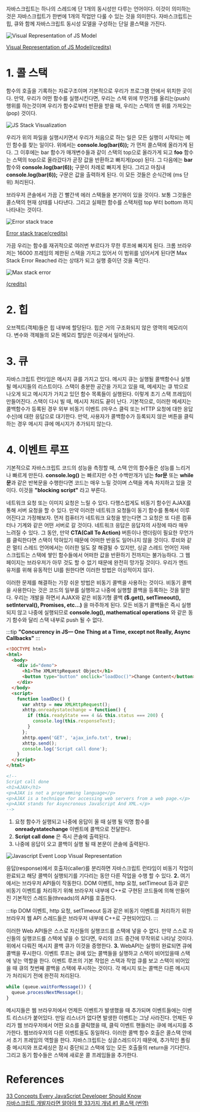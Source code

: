 자바스크립트는 하나의 스레드에 단 1개의 동시성만 다루는 언어이다. 이것이 의미하는 것은 자바스크립트가 한번에 1개의 작업만 다룰 수 있는 것을 의미한다. 자바스크립트는 힙, 큐와 함께 자바스크립트 동시성 모델을 구성하는 단일 콜스택을 가진다.

![Visual Representation of JS Model](../../images/visual-representation-of-js-model.png)

[Visual Representation of JS Model(credits)](https://developer.mozilla.org/en-US/docs/Web/JavaScript/EventLoop)

# 1. 콜 스택

함수의 호출을 기록하는 자료구조이며 기본적으로 우리가 프로그램 안에서 위치한 곳이다. 만약, 우리가 어떤 함수를 실행시킨다면, 우리는 스택 위에 무언가를 올리는(push) 행위를 하는것이며 우리가 함수로부터 반환을 받을 때, 우리는 스택의 맨 위를 가져오는(pop) 것이다.

![JS Stack Visualization](../../images/js-stack-visualization.gif)

우리가 위의 파일을 실행시키면서 우리가 처음으로 하는 일은 모든 실행이 시작되는 메인 함수를 찾는 일이다. 위에서는 **console.log(bar(6));** 가 먼저 콜스택에 올라가게 된다. 그 이후에는 bar 함수가 매개변수들과 같이 스택의 top으로 올라가게 되고 **foo** 함수는 스택의 top으로 올라갔다가 곧장 값을 반환하고 빠지게(pop) 된다. 그 다음에는 **bar** 함수와 **console.log(bar(6));** 구문이 차례로 빠지게 된다. 그리고 마침내 **console.log(bar(6));** 구문은 값을 출력하게 된다. 이 모든 것들은 순식간에 (ms 단위) 처리된다.

브라우저 콘솔에서 가끔 긴 빨간색 에러 스택들을 본기억이 있을 것이다. 보통 그것들은 콜스택의 현재 상태를 나타낸다. 그리고 실패한 함수를 스택처럼 top 부터 bottom 까지 나타내는 것이다.

![Error stack trace](../../images/error-stack-trace.png)

[Error stack trace(credits)](https://www.youtube.com/watch?v=8aGhZQkoFbQ)

가끔 우리는 함수를 재귀적으로 여러번 부르다가 무한 루프에 빠지게 된다. 크롬 브라우저는 16000 프레임의 제한된 스택을 가지고 있어서 이 범위를 넘어서게 된다면 Max Stack Error Reached 라는 상태가 되고 실행 중이던 것을 죽인다.

![Max stack error](../../images/max-stack-error.png)

[(credits)](https://www.youtube.com/watch?v=8aGhZQkoFbQ)

# 2. 힙

오브젝트(객체)들은 힙 내부에 할당된다. 힙은 거의 구조화되지 않은 영역의 메모리이다. 변수와 객체들의 모든 메모리 할당은 이곳에서 일어난다.

# 3. 큐

자바스크립트 런타임은 메시지 큐를 가지고 있다. 메시지 큐는 실행될 콜백함수나 실행될 메시지들의 리스트이다. 스택이 충분한 공간을 가지고 있을 때, 메세지는 큐 밖으로 나오게 되고 메시지가 가지고 있던 함수 목록들이 실행된다. 이렇게 초기 스택 프레임이 만들어진다. 스택이 다시 빌 때, 메시지 처리도 끝이 난다. 기본적으로, 이러한 메세지는 콜백함수가 등록된 경우 외부 비동기 이벤트 (마우스 클릭 또는 HTTP 요청에 대한 응답 수신)에 대한 응답으로 대기한다. 만약, 사용자가 콜백함수가 등록되지 않은 버튼을 클릭하는 경우 메시지 큐에 메시지가 추가되지 않는다.

# 4. 이벤트 루프

기본적으로 자바스크립트 코드의 성능을 측정할 때, 스택 안의 함수들은 성능를 느리거나 빠르게 만든다. **console.log()** 는 빠르지만 수천 수백만개가 넘는 **for문** 또는 **while문**과 같은 반복문을 수행한다면 코드는 매우 느릴 것이며 스택을 계속 차지하고 있을 것이다. 이것을 **"blocking script"** 라고 부른다.

네트워크 요청 또는 이미지 요청은 느릴 수 있다. 다행스럽게도 비동기 함수인 AJAX를 통해 서버 요청을 할 수 있다. 만약 이러한 네트워크 요청들이 동기 함수를 통해서 이루어진다고 가정해보자. 먼저 컴퓨터가 네트워크 요청을 받는다면 그 요청은 또 다른 컴퓨터나 기계와 같은 어떤 서버로 갈 것이다. 네트워크 응답은 응답자의 사정에 따라 매우 느려질 수 있다. 그 동안, 만약 **CTA(Call To Action)** 버튼이나 렌더링이 필요한 무언가를 클릭한다면 스택이 막혀있기 때문에 어떠한 반응도 일어나지 않을 것이다. 루비와 같은 멀티 스레드 언어에서는 이러한 일도 잘 해결될 수 있지만, 싱글 스레드 언어인 자바스크립트는 스택에 쌓인 함수들에서 어떠한 값을 반환하기 전까지는 불가능하다. 그 웹페이지는 브라우저가 아무 것도 할 수 없기 때문에 완전히 망가질 것이다. 우리가 엔드 유저를 위해 유동적인 UI를 원한다면 이러한 방법은 이상적이지 않다.

이러한 문제를 해결하는 가장 쉬운 방법은 비동기 콜백을 사용하는 것이다. 비동기 콜백을 사용한다는 것은 코드의 일부를 실행하고 나중에 실행할 콜백을 등록하는 것을 말한다. 우리는 개발을 하면서 AJAX와 같은 비동기형 콜백 **(\$.get(), setTimeout(), setInterval(), Promises, etc...)** 을 마주하게 된다. 모든 비동기 콜백들은 즉시 실행되지 않고 나중에 실행되므로 **console.log(), mathematical operations** 와 같은 동기 함수와 달리 스택 내부로 push 될 수 없다.

:::tip
**"Concurrency in JS— One Thing at a Time, except not Really, Async Callbacks"**
:::

```html
<!DOCTYPE html>
<html>
  <body>
    <div id="demo">
      <h1>The XMLHttpRequest Object</h1>
      <button type="button" onclick="loadDoc()">Change Content</button>
    </div>
  </body>
  <script>
    function loadDoc() {
      var xhttp = new XMLHttpRequest();
      xhttp.onreadystatechange = function() {
        if (this.readyState === 4 && this.status === 200) {
          console.log(this.responseText);
        }
      };
      xhttp.open('GET', 'ajax_info.txt', true);
      xhttp.send();
      console.log('Script call done');
    }
  </script>
</html>

<!--
Script call done
<h1>AJAX</h1>
<p>AJAX is not a programming language</p>
<p>AJAX is a technique for accessing web servers from a web page.</p>
<p>AJAX stands for Asyncronous JavaScript And XML.</p>
-->
```

1. 요청 함수가 실행되고 나중에 응답이 올 때 실행 될 익명 함수를 **onreadystatechange** 이벤트에 콜백으로 전달한다.
2. **Script call done** 은 즉시 콘솔에 출력된다.
3. 나중에 응답이 오고 콜백이 실행 될 때 본문이 콘솔에 출력된다.

![Javascript Event Loop Visual Representation](../../images/js-event-loop-visual-representation.png)

응답(response)에서 호출자(caller)를 분리하면 자바스크립트 런타임이 비동기 작업이 완료되고 해당 콜백이 실행되기를 기다리는 동안 다른 작업을 수행 할 수 있다.
**2.** 여기에서는 브라우저 API들이 작동한다. DOM 이벤트, http 요청, setTimeout 등과 같은 비동기 이벤트를 처리하기 위해 브라우저 내부에 C++로 구현된 코드들에 의해 만들어진 기본적인 스레드들(threads)의 API를 호출한다.

:::tip
DOM 이벤트, http 요청, setTimeout 등과 같은 비동기 이벤트를 처리하기 위한 브라우저 웹 API 스레드들은 브라우저 내부에 C++로 구현되어있다.
:::

이러한 Web API들은 스스로 자신들의 실행코드를 스택에 넣을 수 없다. 만약 스스로 자신들의 실행코드를 스택에 넣을 수 있다면, 우리의 코드 중간에 무작위로 나타날 것이다. 위에서 다뤄진 메시지 콜백 큐가 이것을 증명한다.
**3.** WebAPI는 실행이 완료되면 큐에 콜백을 푸시한다. 이벤트 루프는 큐에 있는 콜백들을 실행하고 스택이 비어있을때 스택에 넣는 역할을 한다. 이벤트 루프의 기본 작업은 스택과 작업 큐를 보고 스택이 비어있을 때 큐의 첫번째 콜백을 스택에 푸시하는 것이다. 각 메시지 또는 콜백은 다른 메시지가 처리되기 전에 완전히 처리된다.

```javascript
while (queue.waitForMessage()) {
  queue.processNextMessage();
}
```

메시지들은 웹 브라우저에서 언제든 이벤트가 발생했을 때 추가되며 이벤트들에는 이벤트 리스너가 붙어있다. 만일 리스너가 없다면 발생한 이벤트는 그냥 사라진다. 언제든 우리가 웹 브라우저에서 어떤 요소를 클릭했을 때, 클릭 이벤트 핸들러는 큐에 메시지를 추가한다. 웹브라우저의 다른 이벤트들도 동일하다. 이러한 콜백 함수 호출은 콜스택 안에서 초기 프레임의 역할을 한다. 자바스크립트는 싱글스레드이기 때문에, 추가적인 폴링 중 메시지와 프로세싱은 잠시 중단되고 스택에 있는 모든 호출들의 return을 기다린다. 그리고 동기 함수들은 스택에 새로운 콜 프레임들을 추가한다.

# References

[33 Concepts Every JavaScript Developer Should Know](https://github.com/leonardomso/33-js-concepts)  
[자바스크립트 개발자라면 알아야 할 33가지 개념 #1 콜스택 (번역)](https://velog.io/@jakeseo_me/2019-03-15-2303-%EC%9E%91%EC%84%B1%EB%90%A8-rmjta5a3xh)
